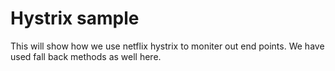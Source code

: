 # Hystrix sample

This will show how we use netflix hystrix to moniter out end points.
We have used fall back methods as well here.
